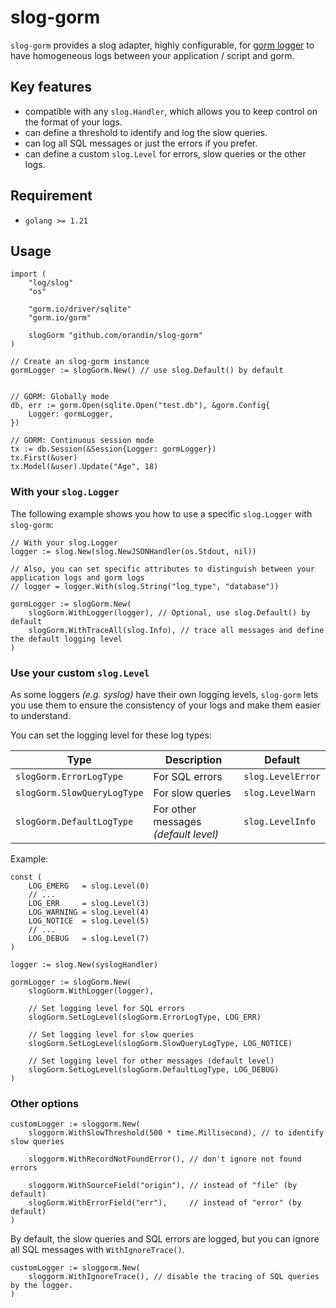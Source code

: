 # slog-gorm

`slog-gorm` provides a slog adapter, highly configurable, for [gorm logger](https://gorm.io/docs/logger.html) 
to have homogeneous logs between your application / script and gorm.


## Key features

- compatible with any `slog.Handler`, which allows you to keep control on
  the format of your logs.
- can define a threshold to identify and log the slow queries.
- can log all SQL messages or just the errors if you prefer.
- can define a custom `slog.Level` for errors, slow queries or the other logs.


## Requirement

- `golang >= 1.21`

## Usage

```golang
import (
    "log/slog"
    "os"

    "gorm.io/driver/sqlite"
    "gorm.io/gorm"
	
    slogGorm "github.com/orandin/slog-gorm"
)

// Create an slog-gorm instance
gormLogger := slogGorm.New() // use slog.Default() by default


// GORM: Globally mode
db, err := gorm.Open(sqlite.Open("test.db"), &gorm.Config{
    Logger: gormLogger,
})

// GORM: Continuous session mode
tx := db.Session(&Session{Logger: gormLogger})
tx.First(&user)
tx.Model(&user).Update("Age", 18)
```

### With your `slog.Logger`

The following example shows you how to use a specific `slog.Logger` with `slog-gorm`:

```golang
// With your slog.Logger
logger := slog.New(slog.NewJSONHandler(os.Stdout, nil))

// Also, you can set specific attributes to distinguish between your application logs and gorm logs
// logger = logger.With(slog.String("log_type", "database"))

gormLogger := slogGorm.New(
    slogGorm.WithLogger(logger), // Optional, use slog.Default() by default
    slogGorm.WithTraceAll(slog.Info), // trace all messages and define the default logging level
)
```

### Use your custom `slog.Level`

As some loggers *(e.g. syslog)* have their own logging levels, `slog-gorm` lets you
use them to ensure the consistency of your logs and make them easier to understand.

You can set the logging level for these log types:

| Type                        | Description                          | Default           |
|-----------------------------|--------------------------------------|-------------------|
| `slogGorm.ErrorLogType`     | For SQL errors                       | `slog.LevelError` |
| `slogGorm.SlowQueryLogType` | For slow queries                     | `slog.LevelWarn`  |
| `slogGorm.DefaultLogType`   | For other messages *(default level)* | `slog.LevelInfo`  |

Example:

```golang
const (
    LOG_EMERG   = slog.Level(0)
    // ...
    LOG_ERR     = slog.Level(3)
    LOG_WARNING = slog.Level(4)
    LOG_NOTICE  = slog.Level(5)
    // ...
    LOG_DEBUG   = slog.Level(7)
)

logger := slog.New(syslogHandler)

gormLogger := slogGorm.New(
    slogGorm.WithLogger(logger),

    // Set logging level for SQL errors	
    slogGorm.SetLogLevel(slogGorm.ErrorLogType, LOG_ERR)
	
    // Set logging level for slow queries	
    slogGorm.SetLogLevel(slogGorm.SlowQueryLogType, LOG_NOTICE)

    // Set logging level for other messages (default level)
    slogGorm.SetLogLevel(slogGorm.DefaultLogType, LOG_DEBUG)
)
```

### Other options

```golang
customLogger := sloggorm.New(
	sloggorm.WithSlowThreshold(500 * time.Millisecond), // to identify slow queries
	
	sloggorm.WithRecordNotFoundError(), // don't ignore not found errors
	
	sloggorm.WithSourceField("origin"), // instead of "file" (by default)
	slogGorm.WithErrorField("err"),     // instead of "error" (by default)
)
```

By default, the slow queries and SQL errors are logged, but you can ignore all SQL messages with `WithIgnoreTrace()`.

```
customLogger := sloggorm.New(
    sloggorm.WithIgnoreTrace(), // disable the tracing of SQL queries by the logger.
)
```